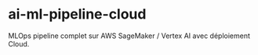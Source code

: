 # ai-ml-pipeline-cloud
MLOps pipeline complet sur AWS SageMaker / Vertex AI avec déploiement Cloud.
